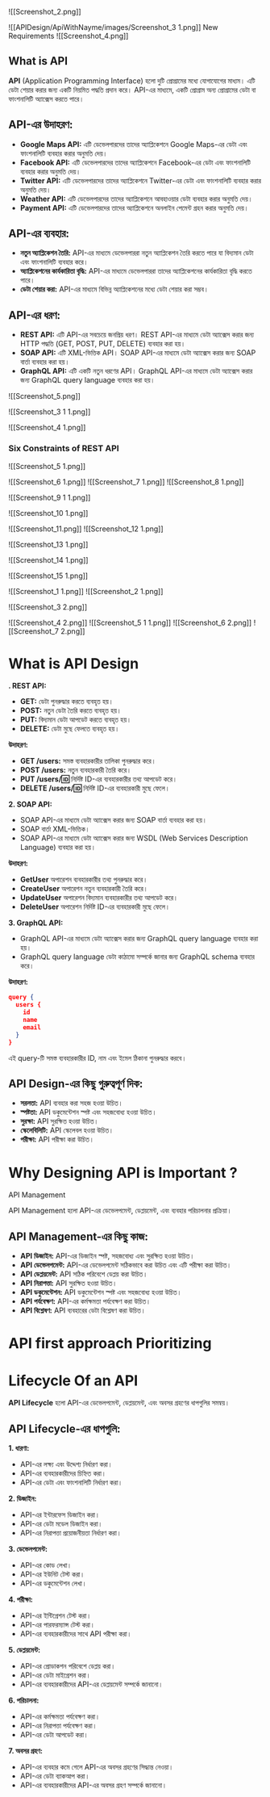 ![[Screenshot_2.png]]


![[APIDesign/ApiWithNayme/images/Screenshot_3 1.png]]
New Requirements
![[Screenshot_4.png]]



## What  is API
**API** (Application Programming Interface) হলো দুটি প্রোগ্রামের মধ্যে যোগাযোগের মাধ্যম। এটি ডেটা শেয়ার করার জন্য একটি নিয়মিত পদ্ধতি প্রদান করে। API-এর মাধ্যমে, একটি প্রোগ্রাম অন্য প্রোগ্রামের ডেটা বা ফাংশনালিটি অ্যাক্সেস করতে পারে।
## API-এর উদাহরণ:

- **Google Maps API:** এটি ডেভেলপারদের তাদের অ্যাপ্লিকেশনে Google Maps-এর ডেটা এবং ফাংশনালিটি ব্যবহার করার অনুমতি দেয়।
- **Facebook API:** এটি ডেভেলপারদের তাদের অ্যাপ্লিকেশনে Facebook-এর ডেটা এবং ফাংশনালিটি ব্যবহার করার অনুমতি দেয়।
- **Twitter API:** এটি ডেভেলপারদের তাদের অ্যাপ্লিকেশনে Twitter-এর ডেটা এবং ফাংশনালিটি ব্যবহার করার অনুমতি দেয়।
- **Weather API:** এটি ডেভেলপারদের তাদের অ্যাপ্লিকেশনে আবহাওয়ার ডেটা ব্যবহার করার অনুমতি দেয়।
- **Payment API:** এটি ডেভেলপারদের তাদের অ্যাপ্লিকেশনে অনলাইন পেমেন্ট গ্রহন করার অনুমতি দেয়।

## API-এর ব্যবহার:

- **নতুন অ্যাপ্লিকেশন তৈরি:** API-এর মাধ্যমে ডেভেলপাররা নতুন অ্যাপ্লিকেশন তৈরি করতে পারে যা বিদ্যমান ডেটা এবং ফাংশনালিটি ব্যবহার করে।
- **অ্যাপ্লিকেশনের কার্যকারিতা বৃদ্ধি:** API-এর মাধ্যমে ডেভেলপাররা তাদের অ্যাপ্লিকেশনের কার্যকারিতা বৃদ্ধি করতে পারে।
- **ডেটা শেয়ার করা:** API-এর মাধ্যমে বিভিন্ন অ্যাপ্লিকেশনের মধ্যে ডেটা শেয়ার করা সম্ভব।

## API-এর ধরণ:

- **REST API:** এটি API-এর সবচেয়ে জনপ্রিয় ধরণ। REST API-এর মাধ্যমে ডেটা অ্যাক্সেস করার জন্য HTTP পদ্ধতি (GET, POST, PUT, DELETE) ব্যবহার করা হয়।
- **SOAP API:** এটি XML-ভিত্তিক API। SOAP API-এর মাধ্যমে ডেটা অ্যাক্সেস করার জন্য SOAP বার্তা ব্যবহার করা হয়।
- **GraphQL API:** এটি একটি নতুন ধরণের API। GraphQL API-এর মাধ্যমে ডেটা অ্যাক্সেস করার জন্য GraphQL query language ব্যবহার করা হয়।

![[Screenshot_5.png]]





![[Screenshot_3 1 1.png]]

![[Screenshot_4 1.png]]

### Six Constraints of  REST API 
     
![[Screenshot_5 1.png]]

![[Screenshot_6 1.png]]
![[Screenshot_7 1.png]]
![[Screenshot_8 1.png]]


![[Screenshot_9 1 1.png]]

![[Screenshot_10 1.png]]

![[Screenshot_11.png]]
![[Screenshot_12 1.png]]

![[Screenshot_13 1.png]]

![[Screenshot_14 1.png]]

![[Screenshot_15 1.png]]

![[Screenshot_1 1.png]]
![[Screenshot_2 1.png]]

![[Screenshot_3 2.png]]

![[Screenshot_4 2.png]]
![[Screenshot_5 1 1.png]]
![[Screenshot_6 2.png]]
![[Screenshot_7 2.png]]


# What is API Design 

**. REST API:**

- **GET:** ডেটা পুনরুদ্ধার করতে ব্যবহৃত হয়।
- **POST:** নতুন ডেটা তৈরি করতে ব্যবহৃত হয়।
- **PUT:** বিদ্যমান ডেটা আপডেট করতে ব্যবহৃত হয়।
- **DELETE:** ডেটা মুছে ফেলতে ব্যবহৃত হয়।

**উদাহরণ:**

- **GET /users:** সমস্ত ব্যবহারকারীর তালিকা পুনরুদ্ধার করে।
- **POST /users:** নতুন ব্যবহারকারী তৈরি করে।
- **PUT /users/:id:** নির্দিষ্ট ID-এর ব্যবহারকারীর তথ্য আপডেট করে।
- **DELETE /users/:id:** নির্দিষ্ট ID-এর ব্যবহারকারী মুছে ফেলে।

**2. SOAP API:**

- SOAP API-এর মাধ্যমে ডেটা অ্যাক্সেস করার জন্য SOAP বার্তা ব্যবহার করা হয়।
- SOAP বার্তা XML-ভিত্তিক।
- SOAP API-এর মাধ্যমে ডেটা অ্যাক্সেস করার জন্য WSDL (Web Services Description Language) ব্যবহার করা হয়।

**উদাহরণ:**

- **GetUser** অপারেশন ব্যবহারকারীর তথ্য পুনরুদ্ধার করে।
- **CreateUser** অপারেশন নতুন ব্যবহারকারী তৈরি করে।
- **UpdateUser** অপারেশন বিদ্যমান ব্যবহারকারীর তথ্য আপডেট করে।
- **DeleteUser** অপারেশন নির্দিষ্ট ID-এর ব্যবহারকারী মুছে ফেলে।

**3. GraphQL API:**

- GraphQL API-এর মাধ্যমে ডেটা অ্যাক্সেস করার জন্য GraphQL query language ব্যবহার করা হয়।
- GraphQL query language ডেটা কাঠামো সম্পর্কে জানার জন্য GraphQL schema ব্যবহার করে।

**উদাহরণ:**

```json
query {
  users {
    id
    name
    email
  }
}
```


এই query-টি সমস্ত ব্যবহারকারীর ID, নাম এবং ইমেল ঠিকানা পুনরুদ্ধার করবে।
## API Design-এর কিছু গুরুত্বপূর্ণ দিক:

- **সরলতা:** API ব্যবহার করা সহজ হওয়া উচিত।
- **স্পষ্টতা:** API ডকুমেন্টেশন স্পষ্ট এবং সহজবোধ্য হওয়া উচিত।
- **সুরক্ষা:** API সুরক্ষিত হওয়া উচিত।
- **স্কেলেবিলিটি:** API স্কেলেবল হওয়া উচিত।
- **পরীক্ষা:** API পরীক্ষা করা উচিত।




# Why Designing API is  Important ?


API Management 

API Management হলো API-এর ডেভেলপমেন্ট, ডেপ্লয়মেন্ট, এবং ব্যবহার পরিচালনার প্রক্রিয়া।

## API Management-এর কিছু কাজ:

- **API ডিজাইন:** API-এর ডিজাইন স্পষ্ট, সহজবোধ্য এবং সুরক্ষিত হওয়া উচিত।
- **API ডেভেলপমেন্ট:** API-এর ডেভেলপমেন্ট সঠিকভাবে করা উচিত এবং এটি পরীক্ষা করা উচিত।
- **API ডেপ্লয়মেন্ট:** API সঠিক পরিবেশে ডেপ্লয় করা উচিত।
- **API নিরাপত্তা:** API সুরক্ষিত হওয়া উচিত।
- **API ডকুমেন্টেশন:** API ডকুমেন্টেশন স্পষ্ট এবং সহজবোধ্য হওয়া উচিত।
- **API পর্যবেক্ষণ:** API-এর কর্মক্ষমতা পর্যবেক্ষণ করা উচিত।
- **API বিশ্লেষণ:** API ব্যবহারের ডেটা বিশ্লেষণ করা উচিত।
# API first approach Prioritizing 





# Lifecycle Of an API 

**API Lifecycle** হলো API-এর ডেভেলপমেন্ট, ডেপ্লয়মেন্ট, এবং অবসর গ্রহণের ধাপগুলির সমন্বয়।
## API Lifecycle-এর ধাপগুলি:

**1. ধারণা:**

- API-এর লক্ষ্য এবং উদ্দেশ্য নির্ধারণ করা।
- API-এর ব্যবহারকারীদের চিহ্নিত করা।
- API-এর ডেটা এবং ফাংশনালিটি নির্ধারণ করা।

**2. ডিজাইন:**

- API-এর ইন্টারফেস ডিজাইন করা।
- API-এর ডেটা মডেল ডিজাইন করা।
- API-এর নিরাপত্তা প্রয়োজনীয়তা নির্ধারণ করা।

**3. ডেভেলপমেন্ট:**

- API-এর কোড লেখা।
- API-এর ইউনিট টেস্ট করা।
- API-এর ডকুমেন্টেশন লেখা।

**4. পরীক্ষা:**

- API-এর ইন্টিগ্রেশন টেস্ট করা।
- API-এর পারফরম্যান্স টেস্ট করা।
- API-এর ব্যবহারকারীদের সাথে API পরীক্ষা করা।

**5. ডেপ্লয়মেন্ট:**

- API-এর প্রোডাকশন পরিবেশে ডেপ্লয় করা।
- API-এর ডেটা মাইগ্রেশন করা।
- API-এর ব্যবহারকারীদের API-এর ডেপ্লয়মেন্ট সম্পর্কে জানানো।

**6. পরিচালনা:**

- API-এর কর্মক্ষমতা পর্যবেক্ষণ করা।
- API-এর নিরাপত্তা পর্যবেক্ষণ করা।
- API-এর ডেটা আপডেট করা।

**7. অবসর গ্রহণ:**

- API-এর ব্যবহার কমে গেলে API-এর অবসর গ্রহণের সিদ্ধান্ত নেওয়া।
- API-এর ডেটা ব্যাকআপ করা।
- API-এর ব্যবহারকারীদের API-এর অবসর গ্রহণ সম্পর্কে জানানো।



